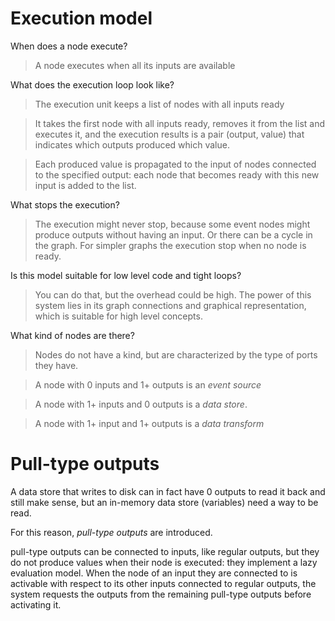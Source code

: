# Execution model
When does a node execute?
>A node executes when all its inputs are available

What does the execution loop look like?
>The execution unit keeps a list of nodes with all inputs ready

>It takes the first node with all inputs ready, removes it from the list and executes it, and the execution results is a pair (output, value) that indicates which outputs produced which value.

>Each produced value is propagated to the input of nodes connected to the specified output: each node that becomes ready with this new input is added to the list.

What stops the execution?
>The execution might never stop, because some event nodes might produce outputs without having an input. Or there can be a cycle in the graph. For simpler graphs the execution stop when no node is ready.

Is this model suitable for low level code and tight loops?
>You can do that, but the overhead could be high. The power of this system lies in its graph connections and graphical representation, which is suitable for high level concepts.

What kind of nodes are there?
>Nodes do not have a kind, but are characterized by the type of ports they have.

>A node with 0 inputs and 1+ outputs is an *event source*

>A node with 1+ inputs and 0 outputs is a *data store*. 

>A node with 1+ input and 1+ outputs is a *data transform*

# Pull-type outputs
A data store that writes to disk can in fact have 0 outputs to read it back and still make sense, but an in-memory data store (variables) need a way to be read. 

For this reason, *pull-type outputs* are introduced.

pull-type outputs can be connected to inputs, like regular outputs, but they do not produce values when their node is executed: they implement a lazy evaluation model. When the node of an input they are connected to is activable with respect to its other inputs connected to regular outputs, the system requests the outputs from the remaining pull-type outputs before activating it.
